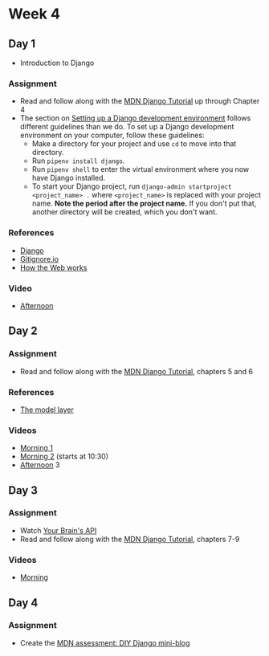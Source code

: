 # Week 4

## Day 1

- Introduction to Django

### Assignment

- Read and follow along with the [MDN Django Tutorial](https://developer.mozilla.org/en-US/docs/Learn/Server-side/Django) up through Chapter 4
- The section on [Setting up a Django development environment](https://developer.mozilla.org/en-US/docs/Learn/Server-side/Django/development_environment) follows different guidelines than we do. To set up a Django development environment on your computer, follow these guidelines:
  - Make a directory for your project and use `cd` to move into that directory.
  - Run `pipenv install django`.
  - Run `pipenv shell` to enter the virtual environment where you now have Django installed.
  - To start your Django project, run `django-admin startproject <project_name> .` where `<project_name>` is replaced with your project name. **Note the period after the project name.** If you don't put that, another directory will be created, which you don't want.

### References

- [Django](https://djangoproject.com/)
- [Gitignore.io](https://gitignore.io)
- [How the Web works](https://developer.mozilla.org/en-US/docs/Learn/Getting_started_with_the_web/How_the_Web_works)

### Video

- [Afternoon](https://drive.google.com/file/d/1CgZMnmuKB45QqEKQeVPssoVr9aa_Fp7i/view)

## Day 2

### Assignment

- Read and follow along with the [MDN Django Tutorial](https://developer.mozilla.org/en-US/docs/Learn/Server-side/Django), chapters 5 and 6

### References

- [The model layer](https://docs.djangoproject.com/en/2.1/#the-model-layer)

### Videos

- [Morning 1](https://drive.google.com/file/d/1SeyM3AfQvANJ9TucXY7OmSL10VixxdY9/view)
- [Morning 2](https://drive.google.com/file/d/1Ay8PTqkpC9HN0f_iAg9SqCs0Zt6mBtlL/view) (starts at 10:30)
- [Afternoon](https://drive.google.com/file/d/1ANAmmWad5jBE7ZniO86Zhgd5xlReN068/view)
3
## Day 3

### Assignment

- Watch [Your Brain's API](https://www.youtube.com/watch?v=hY14Er6JX2s)
- Read and follow along with the [MDN Django Tutorial](https://developer.mozilla.org/en-US/docs/Learn/Server-side/Django), chapters 7-9

### Videos

- [Morning](https://drive.google.com/file/d/1aymlc1erF_iXRPBFD7Pw6emWpm38IcNc/view)

## Day 4

### Assignment

- Create the [MDN assessment: DIY Django mini-blog](https://developer.mozilla.org/en-US/docs/Learn/Server-side/Django/django_assessment_blog)
